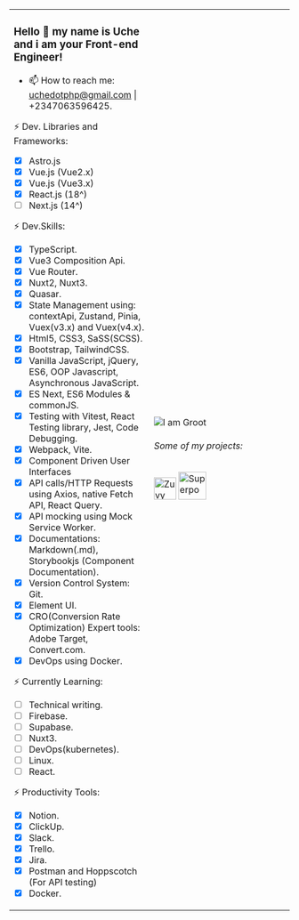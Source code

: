 <table><tr><td valign="middle" width="50%">
  
### Hello 👋 my name is Uche and i am your Front-end Engineer!
- 📫 How to reach me: uchedotphp@gmail.com | +2347063596425.

⚡ Dev. Libraries and Frameworks:
* [x] Astro.js
* [x] Vue.js (Vue2.x)
* [x] Vue.js (Vue3.x)
* [x] React.js (18^)
* [ ] Next.js (14^)

⚡ Dev.Skills:
* [x] TypeScript.
* [x] Vue3 Composition Api. 
* [x] Vue Router.
* [x] Nuxt2, Nuxt3.
* [x] Quasar.
* [x] State Management using: contextApi, Zustand, Pinia, Vuex(v3.x) and Vuex(v4.x).
* [x] Html5, CSS3, SaSS(SCSS).
* [x] Bootstrap, TailwindCSS.
* [x] Vanilla JavaScript, jQuery, ES6, OOP Javascript, Asynchronous JavaScript.
* [x] ES Next, ES6 Modules & commonJS.
* [x] Testing with Vitest, React Testing library, Jest, Code Debugging.
* [x] Webpack, Vite.
* [x] Component Driven User Interfaces
* [x] API calls/HTTP Requests using Axios, native Fetch API, React Query.
* [X] API mocking using Mock Service Worker.
* [x] Documentations: Markdown(.md), Storybookjs (Component Documentation).
* [x] Version Control System: Git.
* [x] Element UI.
* [x] CRO(Conversion Rate Optimization) Expert tools: Adobe Target, Convert.com.
* [x] DevOps using Docker.

⚡ Currently Learning:
* [ ] Technical writing.
* [ ] Firebase.
* [ ] Supabase.
* [ ] Nuxt3.
* [ ] DevOps(kubernetes).
* [ ] Linux.
* [ ] React.

⚡ Productivity Tools:
* [x] Notion.
* [x] ClickUp.
* [x] Slack.
* [x] Trello.
* [x] Jira.
* [x] Postman and Hoppscotch (For API testing)
* [x] Docker.

</td><td valign="middle" width="50%">

![I am Groot](https://brandphysio.com/images/babygroot.svg)
###### Some of my projects:
<p>
	<a href="https://zuvy.co/"><img height="40" src="https://brandphysio.com/images/logo.svg" alt="Zuvy"></a>
	<a href="https://www.superpow.app/"><img height="50" src="https://brandphysio.com/images/superpowLogo.png" alt="Superpow"></a></a>
</p>

</td></tr></table>
